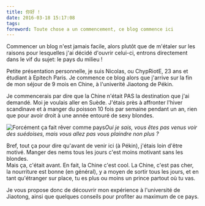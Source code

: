 ```yaml
---
title: 你好 !
date: 2016-03-18 15:17:08
tags:
foreword: Toute chose a un commencement, ce blog commence ici
---
```

Commencer un blog n'est jamais facile, alors plutôt que de m'étaler sur les raisons pour lesquelles j'ai décidé d'ouvrir celui-ci, entrons directement dans le vif du sujet: le pays du milieu !

Petite présentation personnelle, je suis Nicolas, ou ChypRiotE, 23 ans et étudiant à Epitech Paris. Je commence ce blog alors que j'arrive sur la fin de mon séjour de 9 mois en Chine, à l'univerité Jiaotong de Pékin.

Je commencerais par dire que la Chine n'était PAS la destination que j'ai demandé. Moi je voulais aller en Suède. J'étais près à affronter l'hiver scandinave et à manger du poisson 10 fois par semaine pendant un an, rien que pour avoir droit à une année entouré de sexy blondes.

![Forcément ça fait rêver comme pays](swedish.jpg)*Oui je sais, vous êtes pas venus voir des suédoises, mais vous allez pas vous plaindre non plus ?*

Bref, tout ça pour dire qu'avant de venir ici (à Pékin), j'étais loin d'être motivé. Manger des nems tous les jours c'est moins motivant sans les blondes.  
Mais ça, c'était avant. En fait, la Chine c'est cool. La Chine, c'est pas cher, la nourriture est bonne (en général), y a moyen de sortir tous les jours, et en tant qu'étranger sur place, tu es plus ou moins un prince partout où tu vas.

Je vous propose donc de découvrir mon expérience à l'université de Jiaotong, ainsi que quelques conseils pour profiter au maximum de ce pays.